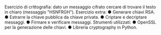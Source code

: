 Esercizio di crittografia: dato un messaggio cifrato cercare di trovare il testo in chiaro (messaggio "HSNFRGH"). 
Esercizio extra: ● Generare chiavi RSA. ● Estrarre la chiave pubblica da chiave privata. ● Criptare e decriptare messaggi. ● Firmare e verificare messaggi. 
Strumenti utilizzati: ● OpenSSL per la generazione delle chiavi. ● Libreria cryptography in Python.

